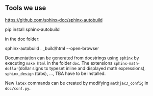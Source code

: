 ## Tools we use

https://github.com/sphinx-doc/sphinx-autobuild

pip install sphinx-autobuild

in the doc folder:

sphinx-autobuild . _build/html --open-browser

Documentation can be generated from docstrings using `sphinx`
by executing `make html` in the folder `doc`.
The extensions `sphinx-math-dollar`(dollar signs to typeset inline and displayed math expressions), `sphinx_design` (tabs), ...,
TBA have to be installed.

New `latex` commands can be created by modifying `mathjax3_config` in `doc/conf.py`.
